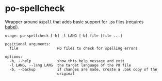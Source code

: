 # po-spellcheck

Wrapper around `aspell` that adds basic support for `.po` files (requires [babel](https://pypi.python.org/pypi/Babel)).

```
usage: po-spellcheck [-h] -l LANG [-b] file [file ...]

positional arguments:
  file                  PO files to check for spelling errors

options:
  -h, --help            show this help message and exit
  -l LANG, --lang LANG  the target language of the PO file
  -b, --backup          if changes are made, create a .bak copy of the
                        original
```
